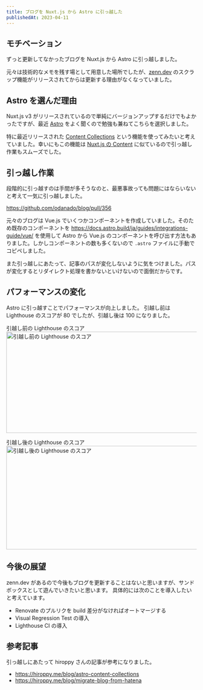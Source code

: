 ```yaml
---
title: ブログを Nuxt.js から Astro に引っ越した
publishedAt: 2023-04-11
---
```


## モチベーション

ずっと更新してなかったブログを Nuxt.js から Astro に引っ越しました。

元々は技術的なメモを残す場として用意した場所でしたが、[zenn.dev](https://zenn.dev) のスクラップ機能がリリースされてからは更新する理由がなくなっていました。

## Astro を選んだ理由

Nuxt.js v3 がリリースされているので単純にバージョンアップするだけでもよかったですが、最近 [Astro](https://astro.build/) をよく聞くので勉強も兼ねてこちらを選択しました。

特に最近リリースされた [Content Collections](https://docs.astro.build/ja/guides/content-collections/) という機能を使ってみたいと考えていました。幸いにもこの機能は [Nuxt.js の Content](https://content.nuxtjs.org/) に似ているので引っ越し作業もスムーズでした。

## 引っ越し作業

段階的に引っ越すのは手間が多そうなのと、最悪事故っても問題にはならいないと考えて一気に引っ越しました。

https://github.com/odanado/blog/pull/356

元々のブログは Vue.js でいくつかコンポーネントを作成していました。そのため既存のコンポーネントを https://docs.astro.build/ja/guides/integrations-guide/vue/ を使用して Astro から Vue.js のコンポーネントを呼び出す方法もありました。しかしコンポーネントの数も多くないので `.astro` ファイルに手動でコピペしました。

また引っ越しにあたって、記事のパスが変化しないように気をつけました。パスが変化するとリダイレクト処理を書かないといけないので面倒だからです。

## パフォーマンスの変化

Astro に引っ越すことでパフォーマンスが向上しました。
引越し前は Lighthouse のスコアが 80 でしたが、引越し後は 100 になりました。

引越し前の Lighthouse のスコア
<img
  src="/images/articles/2023/04/migrate-astro/before.webp"
  width="1944"
  height="268"
  alt="引越し前の Lighthouse のスコア"
/>

引越し後の Lighthouse のスコア
<img
  src="/images/articles/2023/04/migrate-astro/after.webp"
  width="1942"
  height="274"
  alt="引越し後の Lighthouse のスコア"
/>

## 今後の展望

zenn.dev があるので今後もブログを更新することはないと思いますが、サンドボックスとして遊んでいきたいと思います。
具体的には次のことを導入したいと考えています。

- Renovate のプルリクを build 差分がなければオートマージする
- Visual Regression Test の導入
- Lighthouse CI の導入

## 参考記事

引っ越しにあたって hiroppy さんの記事が参考になりました。

- https://hiroppy.me/blog/astro-content-collections
- https://hiroppy.me/blog/migrate-blog-from-hatena
